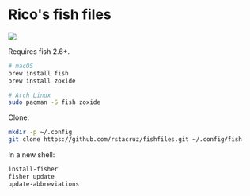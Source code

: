 # Rico's fish files

![](https://raw.githubusercontent.com/rstacruz/fishfiles/gh-pages/screenshot.png)

Requires fish 2.6+.

```bash
# macOS
brew install fish
brew install zoxide

# Arch Linux
sudo pacman -S fish zoxide
```

Clone:

```bash
mkdir -p ~/.config
git clone https://github.com/rstacruz/fishfiles.git ~/.config/fish
```

In a new shell:

```bash
install-fisher
fisher update
update-abbreviations
```
